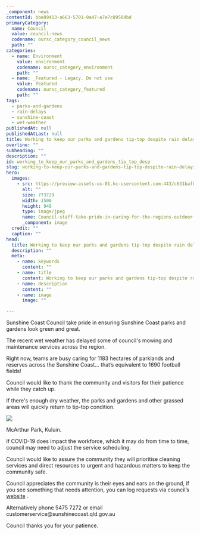 ```yaml
---
_component: news
contentId: bbe89413-a663-5701-9a47-a7e7c89504bd
primaryCategory:
  name: Council
  value: council-news
  codename: oursc_category_council_news
  path: ""
categories:
  - name: Environment
    value: environment
    codename: oursc_category_environment
    path: ""
  - name: _Featured - Legacy. Do not use
    value: featured
    codename: oursc_category_featured
    path: ""
tags:
  - parks-and-gardens
  - rain-delays
  - sunshine-coast
  - wet-weather
publishedAt: null
publishedAtLast: null
title: Working to keep our parks and gardens tip-top despite rain delays
overline: ""
subheading: ""
description: ""
id: working_to_keep_our_parks_and_gardens_tip_top_desp
slug: working-to-keep-our-parks-and-gardens-tip-top-despite-rain-delays
hero:
  images:
    - src: https://preview-assets-us-01.kc-usercontent.com:443/c631baf8-1b46-001f-580c-d0001b68b4a8/257bc7f3-c7ab-4ada-a98a-0578d8fe22f7/Council-staff-take-pride-in-caring-for-the-regions-outdoor-spaces.jpg
      alt: ""
      size: 773729
      width: 1500
      height: 949
      type: image/jpeg
      name: Council-staff-take-pride-in-caring-for-the-regions-outdoor-spaces.jpg
      _component: image
  credit: ""
  caption: ""
head:
  title: Working to keep our parks and gardens tip-top despite rain delays
  description: ""
  meta:
    - name: keywords
      content: ""
    - name: title
      content: Working to keep our parks and gardens tip-top despite rain delays
    - name: description
      content: ""
    - name: image
      image: ""

---
```

Sunshine Coast Council take pride in ensuring Sunshine Coast parks and gardens look green and great.

The recent wet weather has delayed some of council's mowing and maintenance services across the region.

Right now, teams are busy caring for 1183 hectares of parklands and reserves across the Sunshine Coast… that’s equivalent to 1690 football fields!

Council would like to thank the community and visitors for their patience while they catch up. 

If there's enough dry weather, the parks and gardens and other grassed areas will quickly return to tip-top condition.

![](https://preview-assets-us-01.kc-usercontent.com:443/c631baf8-1b46-001f-580c-d0001b68b4a8/469d23a5-f347-492c-8f0b-c490c3d07a41/McArthur-Park-1-Copy-1024x768.jpg)

McArthur Park, Kuluin.

If COVID-19 does impact the workforce, which it may do from time to time, council may need to adjust the service scheduling.

Council would like to assure the community they will prioritise cleaning services and direct resources to urgent and hazardous matters to keep the community safe.

Council appreciates the community is their eyes and ears on the ground, if you see something that needs attention, you can log requests via council’s [website](https://www.sunshinecoast.qld.gov.au/Council/Contact-Council/Request-for-Service-Online-Form)
.

Alternatively phone 5475 7272 or email customerservice\@sunshinecoast.qld.gov.au

Council thanks you for your patience.
